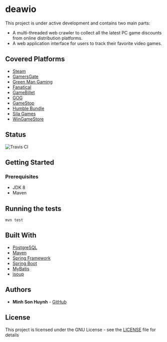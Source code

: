 # deawio
This project is under active development and contains two main parts: 
* A multi-threaded web crawler to collect all the latest PC game discounts from online distribution platforms. 
* A web application interface for users to track their favorite video games.


## Covered Platforms
* [Steam](http://store.steampowered.com/) 
* [GamersGate](https://uk.gamersgate.com/) 
* [Green Man Gaming](https://www.greenmangaming.com/) 
* [Fanatical](https://www.fanatical.com/en/) 
* [GameBillet](https://www.gamebillet.com/) 
* [GOG](https://www.gog.com/) 
* [GameStop](https://www.gamestop.ie/) 
* [Humble Bundle](https://www.humblebundle.com/store) 
* [Sila Games](https://store.silagames.com/) 
* [WinGameStore](https://www.wingamestore.com/) 


## Status
![Travis CI](https://api.travis-ci.org/huynhminhson/deawio.svg?branch=master)


## Getting Started
### Prerequisites
* JDK 8
* Maven 


## Running the tests
```
mvn test 
```


## Built With
* [PostgreSQL](https://www.postgresql.org/) 
* [Maven](https://maven.apache.org/) 
* [Spring Framework](https://spring.io/) 
* [Spring Boot](https://projects.spring.io/spring-boot/) 
* [MyBatis](http://www.mybatis.org/mybatis-3/) 
* [jsoup](https://jsoup.org/) 


## Authors
* **Minh Son Huynh** - [GitHub](https://github.com/huynhminhson)


## License
This project is licensed under the GNU License - see the [LICENSE](LICENSE) file for details
